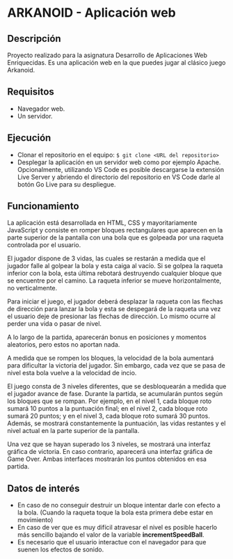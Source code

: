 # ARKANOID - Aplicación web
## Descripción
Proyecto realizado para la asignatura Desarrollo de Aplicaciones Web Enriquecidas. Es una aplicación web en la que puedes jugar al clásico juego Arkanoid.
## Requisitos
- Navegador web.
- Un servidor.
## Ejecución
- Clonar el repositorio en el equipo: ```$ git clone <URL del repositorio> ```
- Desplegar la aplicación en un servidor web como por ejemplo Apache. Opcionalmente, utilizando VS Code es posible descargarse la extensión Live Server y abriendo el directorio del repositorio en VS Code darle al botón Go Live para su despliegue.
## Funcionamiento
La aplicación está desarrollada en HTML, CSS y mayoritariamente JavaScript y consiste en romper bloques rectangulares que aparecen en la parte superior de la pantalla con una bola que es golpeada por una raqueta controlada por el usuario.

El jugador dispone de 3 vidas, las cuales se restarán a medida que el jugador falle al golpear la bola y esta caiga al vacío. Si se golpea la raqueta inferior con la bola, esta última rebotará destruyendo cualquier bloque que se encuentre por el camino. La raqueta inferior se mueve horizontalmente, no verticalmente.

Para iniciar el juego, el jugador deberá desplazar la raqueta con las flechas de dirección para lanzar la bola y esta se despegará de la raqueta una vez el usuario deje de presionar las flechas de dirección. Lo mismo ocurre al perder una vida o pasar de nivel.

A lo largo de la partida, aparecerán bonus en posiciones y momentos aleatorios, pero estos no aportan nada.

A medida que se rompen los bloques, la velocidad de la bola aumentará para dificultar la victoria del jugador. Sin embargo, cada vez que se pasa de nivel esta bola vuelve a la velocidad de incio.

El juego consta de 3 niveles diferentes, que se desbloquearán a medida que el jugador avance de fase. Durante la partida, se acumularán puntos según los bloques que se rompan. Por ejemplo, en el nivel 1, cada bloque roto sumará 10 puntos a la puntuación final; en el nivel 2, cada bloque roto sumará 20 puntos; y en el nivel 3, cada bloque roto sumará 30 puntos. Además, se mostrará constantemente la puntuación, las vidas restantes y el nivel actual en la parte superior de la pantalla.

Una vez que se hayan superado los 3 niveles, se mostrará una interfaz gráfica de victoria. En caso contrario, aparecerá una interfaz gráfica de Game Over. Ambas interfaces mostrarán los puntos obtenidos en esa partida.
## Datos de interés
- En caso de no conseguir destruir un bloque intentar darle con efecto a la bola. (Cuando la raqueta toque la bola esta primera debe estar en movimiento)
- En caso de ver que es muy difícil atravesar el nivel es posible hacerlo más sencillo bajando el valor de la variable **incrementSpeedBall**.
- Es necesario que el usuario interactue con el navegador para que suenen los efectos de sonido.
